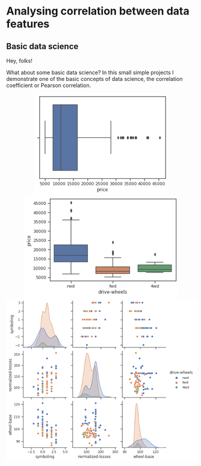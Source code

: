 # Analysing correlation between data features

## Basic data science

Hey, folks!

What about some basic data science? In this small simple projects I demonstrate one of the basic concepts of data science, the correlation coefficient or Pearson correlation.

<div align="center"><img src=data_image/boxplot_car_price.png></div>

<div align="center"><img src=data_image/boxplot_to_distribution_price_drivewheels.png></div>

<div align="center"><img src=data_image/matrix_scatter_plot_columns.png></div>
